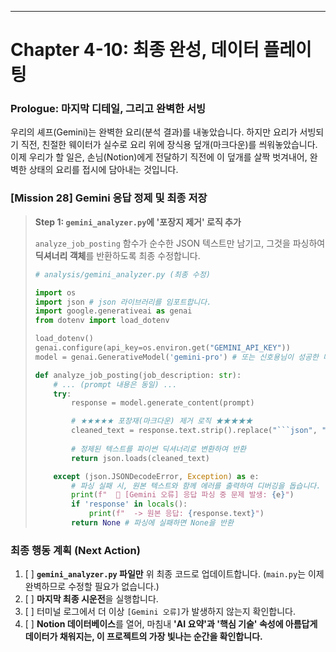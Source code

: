 ---

# **Chapter 4-10: 최종 완성, 데이터 플레이팅**

### **Prologue: 마지막 디테일, 그리고 완벽한 서빙**

우리의 셰프(Gemini)는 완벽한 요리(분석 결과)를 내놓았습니다. 하지만 요리가 서빙되기 직전, 친절한 웨이터가 실수로 요리 위에 장식용 덮개(마크다운)를 씌워놓았습니다. 이제 우리가 할 일은, 손님(Notion)에게 전달하기 직전에 이 덮개를 살짝 벗겨내어, 완벽한 상태의 요리를 접시에 담아내는 것입니다.

### **[Mission 28] Gemini 응답 정제 및 최종 저장**

> **Step 1: `gemini_analyzer.py`에 '포장지 제거' 로직 추가**
>
> `analyze_job_posting` 함수가 순수한 JSON 텍스트만 남기고, 그것을 파싱하여 **딕셔너리 객체**를 반환하도록 최종 수정합니다.
>
> ```python
> # analysis/gemini_analyzer.py (최종 수정)
>
> import os
> import json # json 라이브러리를 임포트합니다.
> import google.generativeai as genai
> from dotenv import load_dotenv
>
> load_dotenv()
> genai.configure(api_key=os.environ.get("GEMINI_API_KEY"))
> model = genai.GenerativeModel('gemini-pro') # 또는 신호용님이 성공한 다른 모델명
>
> def analyze_job_posting(job_description: str):
>     # ... (prompt 내용은 동일) ...
>     try:
>         response = model.generate_content(prompt)
>
>         # ★★★★★ 포장재(마크다운) 제거 로직 ★★★★★
>         cleaned_text = response.text.strip().replace("```json", "").replace("```", "")
>         
>         # 정제된 텍스트를 파이썬 딕셔너리로 변환하여 반환
>         return json.loads(cleaned_text)
>
>     except (json.JSONDecodeError, Exception) as e:
>         # 파싱 실패 시, 원본 텍스트와 함께 에러를 출력하여 디버깅을 돕습니다.
>         print(f"  🚨 [Gemini 오류] 응답 파싱 중 문제 발생: {e}")
>         if 'response' in locals():
>             print(f"  -> 원본 응답: {response.text}")
>         return None # 파싱에 실패하면 None을 반환
> ```

### **최종 행동 계획 (Next Action)**

1.  [ ] **`gemini_analyzer.py` 파일만** 위 최종 코드로 업데이트합니다. (`main.py`는 이제 완벽하므로 수정할 필요가 없습니다.)
2.  [ ] **마지막 최종 시운전**을 실행합니다.
3.  [ ] 터미널 로그에서 더 이상 `[Gemini 오류]`가 발생하지 않는지 확인합니다.
4.  [ ] **Notion 데이터베이스**를 열어, 마침내 **'AI 요약'과 '핵심 기술' 속성에 아름답게 데이터가 채워지는, 이 프로젝트의 가장 빛나는 순간을 확인합니다.**
